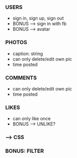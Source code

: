 ### USERS
* sign in, sign up, sign out
* BONUS --> sign in with fb
* BONUS --> avatar


### PHOTOS
* caption: string
* can only delete/edit own pic
* time posted


### COMMENTS
* can only delete/edit own pic
* time posted


### LIKES
* can only like once
* BONUS --> UNLIKE?

### --> CSS

### BONUS: FILTER
